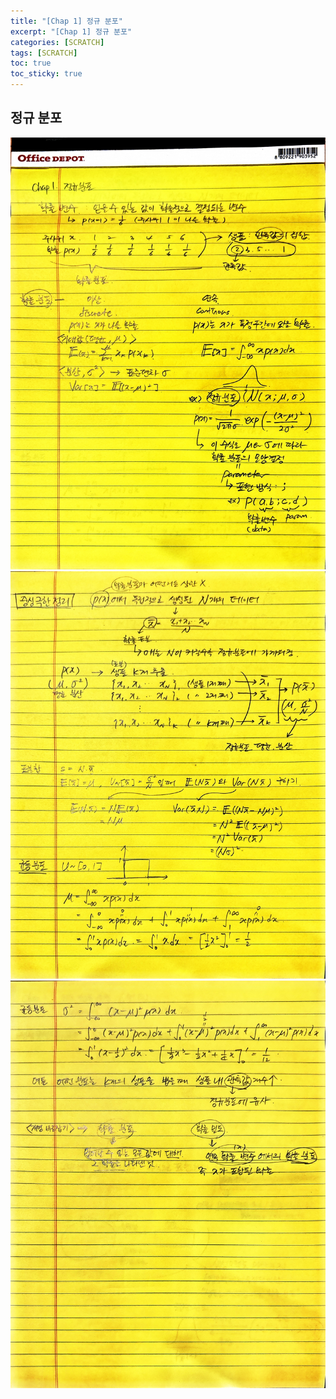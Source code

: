 ```yaml
---
title: "[Chap 1] 정규 분포"
excerpt: "[Chap 1] 정규 분포"
categories: [SCRATCH]
tags: [SCRATCH]
toc: true
toc_sticky: true
---
```


## 정규 분포

![ch1_1](../../../assets/image/Scratch/ch1_1.jpeg) <br>
![ch1_2](../../../assets/image/Scratch/ch1_2.jpeg) <br>
![ch1_3](../../../assets/image/Scratch/ch1_3.jpeg) <br>

